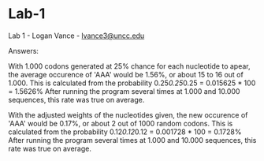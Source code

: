 # Lab-1
Lab 1 - Logan Vance - lvance3@uncc.edu

Answers:

With 1.000 codons generated at 25% chance for each nucleotide to apear, the average occurence of 'AAA' would be 1.56%, or about 15 to 16 out of 1.000.
This is calculated from the probability 0.25*0.25*0.25 = 0.015625 * 100 = 1.5626%
After running the program several times at 1.000 and 10.000 sequences, this rate was true on average.

With the adjusted weights of the nucleotides given, the new occurence of 'AAA' would be 0.17%, or about 2 out of 1000 random codons.
This is calculated from the probability 0.12*0.12*0.12 = 0.001728 * 100 = 0.1728%
After running the program several times at 1.000 and 10.000 sequences, this rate was true on average.
